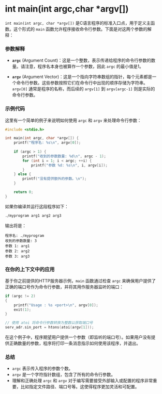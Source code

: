 # int main(int argc,char *argv[])

`int main(int argc, char *argv[])` 是C语言程序的标准入口点，用于定义主函数。这个形式的 `main` 函数允许程序接收命令行参数。下面是对这两个参数的解释：

### 参数解释

- **`argc`** (Argument Count)：这是一个整数，表示传递给程序的命令行参数的数量。请注意，程序名本身也被算作一个参数，因此 `argc` 的最小值是1。

- **`argv`** (Argument Vector)：这是一个指向字符串数组的指针，每个元素都是一个命令行参数。这些参数按照它们在命令行中出现的顺序存储为字符串。`argv[0]` 通常是程序的名称，而后续的 `argv[1]` 到 `argv[argc-1]` 则是实际的命令行参数。

### 示例代码

这里有一个简单的例子来说明如何使用 `argc` 和 `argv` 来处理命令行参数：

```c
#include <stdio.h>

int main(int argc, char *argv[]) {
    printf("程序名: %s\n", argv[0]);
    
    if (argc > 1) {
        printf("收到的参数数量: %d\n", argc - 1);
        for (int i = 1; i < argc; ++i) {
            printf("参数 %d: %s\n", i, argv[i]);
        }
    } else {
        printf("没有提供额外的参数。\n");
    }

    return 0;
}
```

如果你编译并运行这段程序如下：

```bash
./myprogram arg1 arg2 arg3
```

输出将是：

```
程序名: ./myprogram
收到的参数数量: 3
参数 1: arg1
参数 2: arg2
参数 3: arg3
```

### 在你的上下文中的应用

基于你之前提供的HTTP服务器示例，`main` 函数通过检查 `argc` 来确保用户提供了正确的端口号作为命令行参数，并将其用作服务器监听的端口：

```c
if (argc != 2)
{
    printf("Usage : %s <port>\n", argv[0]);
    exit(1);
}

// 使用 atoi 将命令行参数转换为整数以获取端口号
serv_adr.sin_port = htons(atoi(argv[1]));
```

在这个例子中，程序期望用户提供一个参数（即监听的端口号）。如果用户没有提供正确数量的参数，程序将打印一条消息指示如何使用该程序，并退出。

### 总结

- `argc` 表示传入程序的参数个数。
- `argv` 是一个字符指针数组，包含了所有的命令行参数。
- 理解和正确处理 `argc` 和 `argv` 对于编写需要接受外部输入或配置的程序非常重要，比如指定文件路径、端口号等。这使得程序更加灵活和可配置。